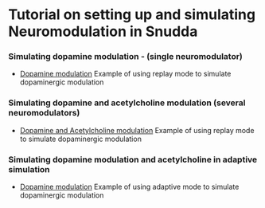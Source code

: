 # Tutorial on setting up and simulating Neuromodulation in Snudda


### Simulating dopamine modulation - (single neuromodulator) 
  * [Dopamine modulation](Example-replay-neuromodulation.ipynb) Example of using replay mode to simulate dopaminergic modulation 

### Simulating dopamine and acetylcholine modulation (several neuromodulators)

  * [Dopamine and Acetylcholine modulation](Example-replay-several-neuromodulators.ipynb) Example of using replay mode to simulate dopaminergic modulation 

### Simulating dopamine modulation and acetylcholine in adaptive simulation

  * [Dopamine modulation](Example-adaptive-neuromodulation.ipynb) Example of using adaptive mode to simulate dopaminergic modulation



